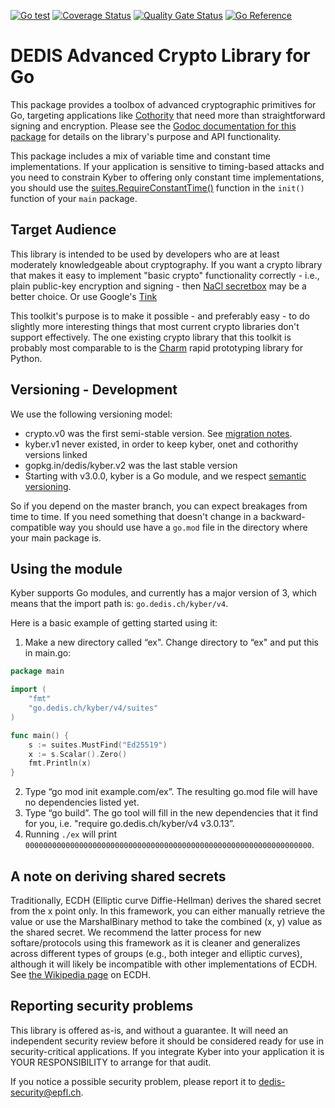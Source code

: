[![Go test](https://github.com/dedis/kyber/actions/workflows/tests.yml/badge.svg)](https://github.com/dedis/kyber/actions/workflows/tests.yml)
[![Coverage Status](https://coveralls.io/repos/github/dedis/kyber/badge.svg?branch=master)](https://coveralls.io/github/dedis/kyber?branch=master)
[![Quality Gate Status](https://sonarcloud.io/api/project_badges/measure?project=dedis_kyber&metric=alert_status)](https://sonarcloud.io/summary/new_code?id=dedis_kyber)
[![Go Reference](https://pkg.go.dev/badge/github.com/dedis/kyber.svg)](https://pkg.go.dev/go.dedis.ch/kyber/v4)

DEDIS Advanced Crypto Library for Go
====================================

This package provides a toolbox of advanced cryptographic primitives for Go,
targeting applications like [Cothority](https://go.dedis.ch/cothority)
that need more than straightforward signing and encryption.
Please see the
[Godoc documentation for this package](https://godoc.org/go.dedis.ch/kyber)
for details on the library's purpose and API functionality.

This package includes a mix of variable time and constant time
implementations. If your application is sensitive to timing-based attacks
and you need to constrain Kyber to offering only constant time implementations,
you should use the [suites.RequireConstantTime()](https://godoc.org/go.dedis.ch/kyber/suites#RequireConstantTime)
function in the `init()` function of your `main` package.

Target Audience
---------------

This library is intended to be used by developers who are at least moderately knowledgeable about cryptography. 
If you want a crypto library that makes it easy to implement "basic crypto" functionality correctly - i.e., plain public-key encryption and signing - then [NaCl secretbox](https://godoc.org/golang.org/x/crypto/nacl/secretbox) may be a better choice.
Or use Google's [Tink](https://developers.google.com/tink)

This toolkit's purpose is to make it possible - and preferably easy - to do slightly more interesting things that most current crypto libraries don't support effectively.
The one existing crypto library that this toolkit is probably most comparable to is the [Charm](https://charm-crypto.com/category/charm) rapid prototyping library for Python.

Versioning - Development
------------------------

We use the following versioning model:

* crypto.v0 was the first semi-stable version. See [migration notes](https://github.com/dedis/kyber/wiki/Migration-from-gopkg.in-dedis-crypto.v0).
* kyber.v1 never existed, in order to keep kyber, onet and cothorithy versions linked
* gopkg.in/dedis/kyber.v2 was the last stable version
* Starting with v3.0.0, kyber is a Go module, and we respect [semantic versioning](https://golang.org/cmd/go/#hdr-Module_compatibility_and_semantic_versioning).

So if you depend on the master branch, you can expect breakages from time
to time. If you need something that doesn't change in a backward-compatible
way you should use have a `go.mod` file in the directory where your
main package is.

Using the module
----------------

Kyber supports Go modules, and currently has a major version of 3, which means that
the import path is: `go.dedis.ch/kyber/v4`.

Here is a basic example of getting started using it:
1. Make a new directory called “ex". Change directory to “ex" and put this in main.go:
```go
package main

import (
    "fmt"
    "go.dedis.ch/kyber/v4/suites"
)

func main() {
    s := suites.MustFind("Ed25519")
    x := s.Scalar().Zero()
    fmt.Println(x)
}
```
2. Type “go mod init example.com/ex”. The resulting go.mod file will have no dependencies listed yet.
3. Type “go build”. The go tool will fill in the new dependencies that it find for you, i.e. "require go.dedis.ch/kyber/v4 v3.0.13”.
4. Running `./ex` will print `0000000000000000000000000000000000000000000000000000000000000000`.

A note on deriving shared secrets
---------------------------------

Traditionally, ECDH (Elliptic curve Diffie-Hellman) derives the shared secret
from the x point only. In this framework, you can either manually retrieve the
value or use the MarshalBinary method to take the combined (x, y) value as the
shared secret. We recommend the latter process for new softare/protocols using
this framework as it is cleaner and generalizes across different types of groups
(e.g., both integer and elliptic curves), although it will likely be
incompatible with other implementations of ECDH. See [the Wikipedia
page](http://en.wikipedia.org/wiki/Elliptic_curve_Diffie%E2%80%93Hellman) on
ECDH.

Reporting security problems
---------------------------

This library is offered as-is, and without a guarantee. It will need an
independent security review before it should be considered ready for use in
security-critical applications. If you integrate Kyber into your application it
is YOUR RESPONSIBILITY to arrange for that audit.

If you notice a possible security problem, please report it
to dedis-security@epfl.ch.
